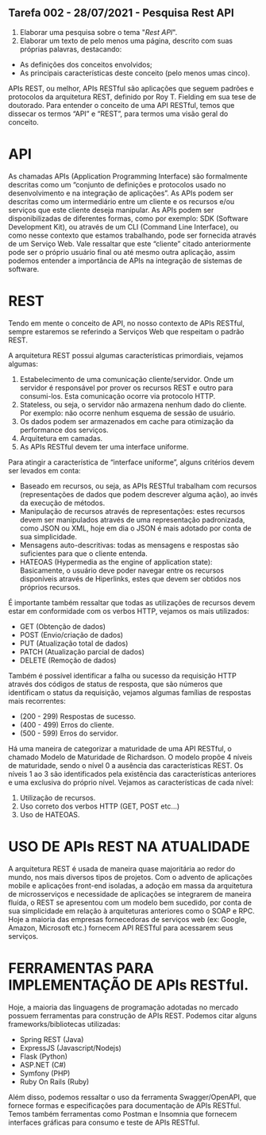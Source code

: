 ## Tarefa 002 - 28/07/2021 - Pesquisa Rest API

1. Elaborar uma pesquisa sobre o tema "_Rest API_".
2. Elaborar um texto de pelo menos uma página, descrito com suas próprias palavras, destacando:
* As definições dos conceitos envolvidos;
* As principais características deste conceito (pelo menos umas cinco).

APIs REST, ou melhor,  APIs RESTful são aplicações que seguem padrões e protocolos da arquitetura REST, definido por Roy T. Fielding em sua tese de doutorado. Para entender o conceito de uma API RESTful, temos que dissecar os termos “API” e “REST”, para termos uma visão geral do conceito.

# API

As chamadas APIs (Application Programming Interface) são formalmente descritas como um “conjunto de definições e protocolos usado no desenvolvimento e na integração de aplicações”. As APIs podem ser descritas como um intermediário entre um cliente e os recursos e/ou serviços que este cliente deseja manipular. As APIs podem ser disponibilizadas de diferentes formas, como por exemplo: SDK (Software Development Kit), ou através de um CLI (Command Line Interface), ou como nesse contexto que estamos trabalhando, pode ser fornecida através de um Serviço Web. Vale ressaltar que este “cliente” citado anteriormente pode ser o próprio usuário final ou até mesmo outra aplicação, assim podemos entender a importância de APIs na integração de sistemas de software.

# REST

Tendo em mente o conceito de API, no nosso contexto de APIs RESTful, sempre estaremos se referindo a Serviços Web que respeitam o padrão REST.

A arquitetura REST possui algumas características primordiais, vejamos algumas:

1. Estabelecimento de uma comunicação cliente/servidor. Onde um servidor é responsável por prover os recursos REST e outro para consumi-los. Esta comunicação ocorre via protocolo HTTP.
2. Stateless, ou seja, o servidor não armazena nenhum dado do cliente. Por exemplo: não ocorre nenhum esquema de sessão de usuário.
3. Os dados podem ser armazenados em cache para otimização da performance dos serviços.
4. Arquitetura em camadas.
5. As APIs RESTful devem ter uma interface uniforme.

Para atingir a característica de “interface uniforme”, alguns critérios devem ser levados em conta:

* Baseado em recursos, ou seja, as APIs RESTful trabalham com recursos (representações de dados que podem descrever alguma ação), ao invés da execução de métodos.
* Manipulação de recursos através de representações: estes recursos devem ser manipulados através de uma representação padronizada, como JSON ou XML, hoje em dia o JSON é mais adotado por conta de sua simplicidade.
* Mensagens auto-descritivas: todas as mensagens e respostas são suficientes para que o cliente entenda.
* HATEOAS (Hypermedia as the engine of application state): Basicamente, o usuário deve poder navegar entre os recursos disponíveis através de Hiperlinks, estes que devem ser obtidos nos próprios recursos.

É importante também ressaltar que todas as utilizações de recursos devem estar em conformidade com os verbos HTTP, vejamos os mais utilizados:

* GET (Obtenção de dados)
* POST (Envio/criação de dados)
* PUT (Atualização total de dados)
* PATCH (Atualização parcial de dados)
* DELETE (Remoção de dados)

Também é possível identificar a falha ou sucesso da requisição HTTP através dos códigos de status de resposta, que são números que identificam o status da requisição, vejamos algumas famílias de respostas mais recorrentes:

* (200 - 299) Respostas de sucesso.
* (400 - 499) Erros do cliente.
* (500 - 599) Erros do servidor.

Há uma maneira de categorizar a maturidade de uma API RESTful, o chamado Modelo de Maturidade de Richardson. O modelo propõe 4 níveis de maturidade, sendo o nível 0 a ausência das características REST. Os níveis 1 ao 3 são identificados pela existência das características anteriores e uma exclusiva do próprio nível. Vejamos as características de cada nível:

1. Utilização de recursos.
2. Uso correto dos verbos HTTP (GET, POST etc…)
3. Uso de HATEOAS.


# USO DE APIs REST NA ATUALIDADE

A arquitetura REST é usada de maneira quase majoritária ao redor do mundo, nos mais diversos tipos de projetos. Com o advento de aplicações
mobile e aplicações front-end isoladas, a adoção em massa da arquitetura de microsserviços e necessidade de aplicações se integrarem de maneira
fluída, o REST se apresentou com um modelo bem sucedido, por conta de sua simplicidade em relação à arquiteturas anteriores como o SOAP e RPC.
Hoje a maioria das empresas fornecedoras de serviços web (ex: Google, Amazon, Microsoft etc.) fornecem API RESTful para acessarem seus serviços.

# FERRAMENTAS PARA IMPLEMENTAÇÃO DE APIs RESTful.

Hoje, a maioria das linguagens de programação adotadas no mercado possuem ferramentas para construção de APIs REST. Podemos citar alguns frameworks/bibliotecas utilizadas:

* Spring REST (Java)
* ExpressJS (Javascript/Nodejs)
* Flask (Python)
* ASP.NET (C#)
* Symfony (PHP)
* Ruby On Rails (Ruby)

Além disso, podemos ressaltar o uso da ferramenta Swagger/OpenAPI, que fornece formas e especificações para documentação de APIs RESTful. Temos também ferramentas como Postman e Insomnia que fornecem interfaces gráficas para consumo e teste de APIs RESTful.
